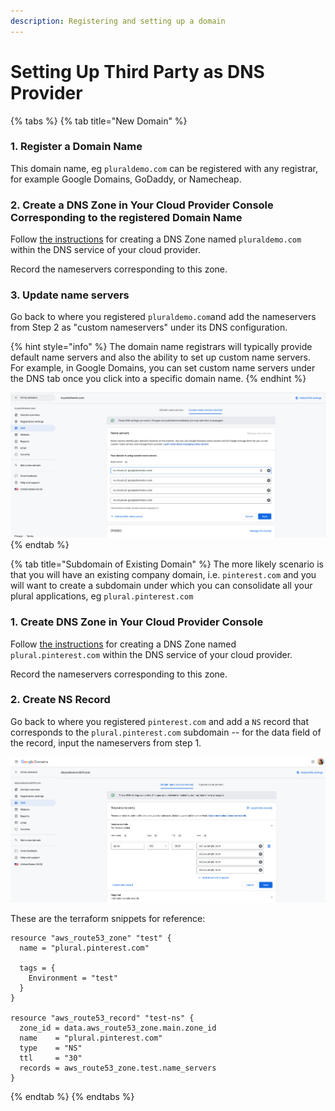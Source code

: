 ```yaml
---
description: Registering and setting up a domain
---
```


# Setting Up Third Party as DNS Provider

{% tabs %}
{% tab title="New Domain" %}
### 1. Register a Domain Name

This domain name, eg `pluraldemo.com` can be registered with any registrar, for example Google Domains, GoDaddy, or Namecheap.&#x20;

### 2. Create a DNS Zone in Your Cloud Provider Console Corresponding to the registered Domain Name

Follow [the instructions](creating-dns-zone-in-your-cloud-provider-console.md) for creating a DNS Zone named `pluraldemo.com` within the DNS service of your cloud provider.

Record the nameservers corresponding to this zone.

### 3. Update name servers

Go back to where you registered `pluraldemo.com`and add the nameservers from Step 2 as "custom nameservers" under its DNS configuration.

{% hint style="info" %}
The domain name registrars will typically provide default name servers and also the ability to set up custom name servers. For example, in Google Domains, you can set custom name servers under the DNS tab once you click into a specific domain name.
{% endhint %}

![](<../../.gitbook/assets/Screen Shot 2021-08-18 at 1.00.00 PM.png>)
{% endtab %}

{% tab title="Subdomain of Existing Domain" %}
The more likely scenario is that you will have an existing company domain, i.e. `pinterest.com` and you will want to create a subdomain under which you can consolidate all your plural applications, eg `plural.pinterest.com`

### 1. Create DNS Zone in Your Cloud Provider Console

Follow [the instructions](creating-dns-zone-in-your-cloud-provider-console.md) for creating a DNS Zone named `plural.pinterest.com` within the DNS service of your cloud provider.

Record the nameservers corresponding to this zone.

### 2. Create NS Record

Go back to where you registered `pinterest.com` and add a `NS` record that corresponds to the `plural.pinterest.com` subdomain -- for the data field of the record, input the nameservers from step 1.

![](<../../.gitbook/assets/Screen Shot 2021-08-30 at 3.36.34 PM.png>)

These are the terraform snippets for reference:

```
resource "aws_route53_zone" "test" {
  name = "plural.pinterest.com"

  tags = {
    Environment = "test"
  }
}

resource "aws_route53_record" "test-ns" {
  zone_id = data.aws_route53_zone.main.zone_id
  name    = "plural.pinterest.com"
  type    = "NS"
  ttl     = "30"
  records = aws_route53_zone.test.name_servers
}
```
{% endtab %}
{% endtabs %}

